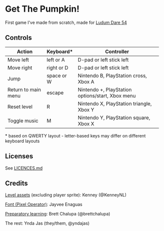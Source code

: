 # Get The Pumpkin! <!-- markdownlint-disable-line MD026 -->

First game I've made from scratch, made for [Ludum Dare 54](https://ldjam.com/events/ludum-dare/54)

## Controls

| Action              | Keyboard\* | Controller                                       |
| ------------------- | ---------- | ------------------------------------------------ |
| Move left           | left or A  | D-pad or left stick left                         |
| Move right          | right or D | D-pad or left stick left                         |
| Jump                | space or W | Nintendo B, PlayStation cross, Xbox A            |
| Return to main menu | escape     | Nintendo +, PlayStation options/start, Xbox menu |
| Reset level         | R          | Nintendo X, PlayStation triangle, Xbox Y         |
| Toggle music        | M          | Nintendo Y, PlayStation square, Xbox X           |

\* based on QWERTY layout - letter-based keys may differ on different keyboard layouts

## Licenses

See [LICENCES.md](./LICENCES.md)

## Credits

[Level assets](https://www.kenney.nl/assets/pixel-platformer-farm-expansion) (excluding player sprite): Kenney (@KenneyNL)

[Font (Pixel Operator)](https://www.dafont.com/pixel-operator.font): Jayvee Enaguas

[Preparatory learning](https://www.youtube.com/watch?v=FNEAJsry5sA): Brett Chalupa (@brettchalupa)

The rest: Ynda Jas (they/them, @yndajas)
